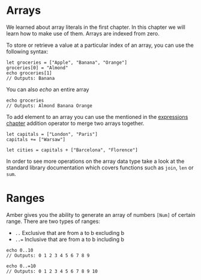 # Arrays

We learned about array literals in the first chapter. In this chapter we will learn how to make use of them. Arrays are indexed from zero.

To store or retrieve a value at a particular index of an array, you can use the following syntax:

```ab
let groceries = ["Apple", "Banana", "Orange"]
groceries[0] = "Almond"
echo groceries[1]
// Outputs: Banana
```

You can also _echo_ an entire array

```ab
echo groceries
// Outputs: Almond Banana Orange
```

To add element to an array you can use the mentioned in the [expressions chapter](/basic_syntax/expressions) addition operator to merge two arrays together.

```ab
let capitals = ["London", "Paris"]
capitals += ["Warsaw"]

let cities = capitals + ["Barcelona", "Florence"]
```

In order to see more operations on the array data type take a look at the standard library documentation which covers functions such as `join`, `len` or `sum`.

# Ranges

Amber gives you the ability to generate an array of numbers `[Num]` of certain range. There are two types of ranges:
- `..` Exclusive that are from a to b excluding b
- `..=` Inclusive that are from a to b including b

```ab
echo 0..10
// Outputs: 0 1 2 3 4 5 6 7 8 9

echo 0..=10
// Outputs: 0 1 2 3 4 5 6 7 8 9 10
```
